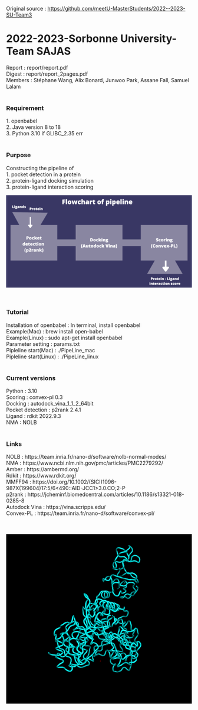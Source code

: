 Original source : https://github.com/meetU-MasterStudents/2022--2023-SU-Team3 <br>

# 2022-2023-Sorbonne University-Team SAJAS <br>
Report : report/report.pdf <br>
Digest : report/report_2pages.pdf <br>
Members : Stéphane Wang, Alix Bonard, Junwoo Park, Assane Fall, Samuel Lalam<br>
<br>
<h3>Requirement</h3>
1. openbabel<br>
2. Java version 8 to 18<br>
3. Python 3.10 if GLIBC_2.35 err <br><br>

<h3>Purpose</h3> 
Constructing the pipeline of 
<br>
1. pocket detection in a protein
<br>
2. protein-ligand docking simulation
<br>
3. protein-ligand interaction scoring
<br>

![](https://github.com/JunwooParkSaribu/PLI/blob/main/img/pipeline_flowchart.png)

<br>
<h3>Tutorial</h3>
Installation of openbabel : In terminal, install openbabel<br>
Example(Mac) : brew install open-babel <br>
Example(Linux) : sudo apt-get install openbabel <br>
Parameter setting : params.txt <br>
Pipleline start(Mac) : ./PipeLine_mac <br>
Pipleline start(Linux) : ./PipeLine_linux <br>


<br>
<h3>Current versions</h3>
Python : 3.10 <br>
Scoring : convex-pl 0.3 <br>
Docking : autodock_vina_1_1_2_64bit <br>
Pocket detection : p2rank 2.4.1 <br>
Ligand : rdkit 2022.9.3 <br>
NMA : NOLB <br>

<br>
<h3>Links</h3>
NOLB : https://team.inria.fr/nano-d/software/nolb-normal-modes/ <br>
NMA : https://www.ncbi.nlm.nih.gov/pmc/articles/PMC2279292/ <br>
Amber : https://ambermd.org/ <br>
Rdkit : https://www.rdkit.org/ <br>
MMFF94 : https://doi.org/10.1002/(SICI)1096-987X(199604)17:5/6<490::AID-JCC1>3.0.CO;2-P <br>
p2rank : https://jcheminf.biomedcentral.com/articles/10.1186/s13321-018-0285-8 <br>
Autodock Vina : https://vina.scripps.edu/ <br>
Convex-PL : https://team.inria.fr/nano-d/software/convex-pl/ <br>
<br>
<br>


![](https://github.com/JunwooParkSaribu/PLI/blob/main/img/red_withligand.gif)

